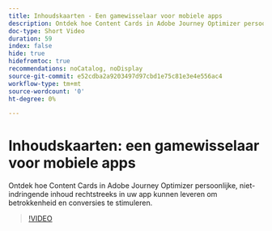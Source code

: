 ```yaml
---
title: Inhoudskaarten - Een gamewisselaar voor mobiele apps
description: Ontdek hoe Content Cards in Adobe Journey Optimizer persoonlijke, niet-indringende inhoud rechtstreeks in uw app kunnen leveren om betrokkenheid en conversies te stimuleren.
doc-type: Short Video
duration: 59
index: false
hide: true
hidefromtoc: true
recommendations: noCatalog, noDisplay
source-git-commit: e52cdba2a9203497d97cbd1e75c81e3e4e556ac4
workflow-type: tm+mt
source-wordcount: '0'
ht-degree: 0%

---
```



# Inhoudskaarten: een gamewisselaar voor mobiele apps

Ontdek hoe Content Cards in Adobe Journey Optimizer persoonlijke, niet-indringende inhoud rechtstreeks in uw app kunnen leveren om betrokkenheid en conversies te stimuleren.

<!-- 62_S603_3442534_58_content-cards-a-gamechanger-for-mobile-apps -->
>[!VIDEO](https://video.tv.adobe.com/v/3460090/?learn=on&enablevpops=true&captions=dut)
